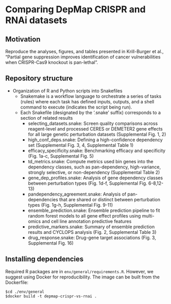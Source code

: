 
<!-----

Conversion notes:

* Docs to Markdown version 1.0β33
* Mon Jan 31 2022 02:16:32 GMT-0800 (PST)
* Source doc: Untitled document
----->


# Comparing DepMap CRISPR and RNAi datasets


## Motivation

Reproduce the analyses, figures, and tables presented in Krill-Burger et al., “Partial gene suppression improves identification of cancer vulnerabilities when CRISPR-Cas9 knockout is pan-lethal”. 


## Repository structure



* Organization of R and Python scripts into Snakefiles
    * Snakemake is a workflow language to orchestrate a series of tasks (rules) where each task has defined inputs, outputs, and a shell command to execute (indicates the script being run). 
    * Each Snakefile (designated by the ‘.snake’ suffix) corresponds to a section of related results
        * selecting_datasets.snake: Screen quality comparisons across reagent-level and processed CERES or DEMETER2 gene effects for all large genetic perturbation datasets (Supplemental Fig. 1, 2)
        * high_conf_deps.snake: Defining a high-confidence dependency set (Supplemental Fig. 3, 4, Supplemental Table 1)
        * efficacy_specificity.snake: Benchmarking efficacy and specificity (Fig. 1a-c, Supplemental Fig. 5)
        * td_metrics.snake: Compute metrics used bin genes into the dependency classes, such as pan-dependency, high-variance, strongly selective, or non-dependency (Supplemental Table 2)
        * gene_dep_profiles.snake: Analysis of gene dependency classes between perturbation types (Fig. 1d-f, Supplemental Fig. 6-8,12-13)
        * pandependency_agreement.snake: Analysis of pan-dependencies that are shared or distinct between perturbation types (Fig. 1g-h, Supplemental Fig. 9-11)
        * ensemble_prediction.snake: Ensemble prediction pipeline to fit random forest models to all gene effect profiles using multi-omics and cell line annotation predictive features
        * predictive_markers.snake: Summary of ensemble prediction results and CYCLOPS analysis (Fig. 2, Supplemental Table 3)
        * drug_response.snake: Drug-gene target associations (Fig. 3, Supplemental Fig. 16)



## Installing dependencies
    
Required R packages are in `env/general/requirements.R`. However, we suggest using Docker for reproducibility. The image can be built from the Dockerfile:
```
$cd ./env/general
$docker build -t depmap-crispr-vs-rnai .
```


